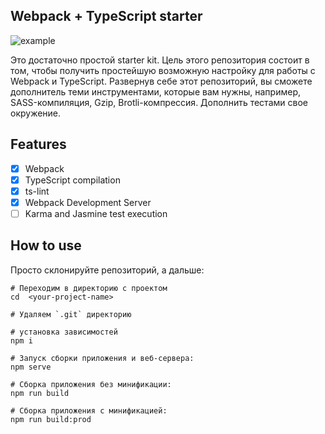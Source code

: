 Webpack + TypeScript starter
---

![example](https://juristr.com/blog/assets/imgs/meetup-intro-angular2/transpiling.png)

Это достаточно простой starter kit. Цель этого репозитория состоит в том, чтобы получить простейшую возможную настройку для работы с Webpack и TypeScript. Развернув себе этот репозиторий, вы сможете дополнитель теми инструментами, которые вам нужны, например, SASS-компиляция, Gzip, Brotli-компрессия. Дополнить тестами свое окружение.

## Features

- [x] Webpack
- [x] TypeScript compilation
- [x] ts-lint
- [x] Webpack Development Server
- [ ] Karma and Jasmine test execution

## How to use

Просто склонируйте репозиторий, а дальше:

```
# Переходим в директорию с проектом
cd  <your-project-name>

# Удаляем `.git` директорию

# установка зависимостей
npm i

# Запуск сборки приложения и веб-сервера:
npm serve

# Сборка приложения без минификации: 
npm run build

# Сборка приложения с минификацией: 
npm run build:prod
```
